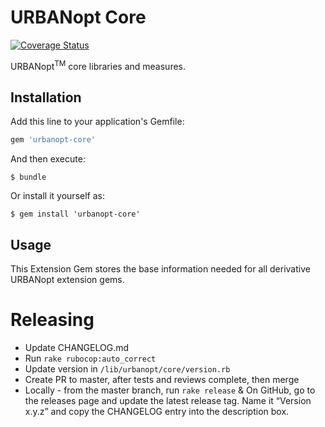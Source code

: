 # URBANopt Core

[![Coverage Status](https://coveralls.io/repos/github/urbanopt/urbanopt-core-gem/badge.svg?branch=develop)](https://coveralls.io/github/urbanopt/urbanopt-core-gem?branch=develop)

URBANopt<sup>TM</sup> core libraries and measures.

## Installation

Add this line to your application's Gemfile:

```ruby
gem 'urbanopt-core'
```

And then execute:

    $ bundle

Or install it yourself as:

    $ gem install 'urbanopt-core'

## Usage

This Extension Gem stores the base information needed for all derivative URBANopt extension gems.

# Releasing

* Update CHANGELOG.md
* Run `rake rubocop:auto_correct`
* Update version in `/lib/urbanopt/core/version.rb`
* Create PR to master, after tests and reviews complete, then merge
* Locally - from the master branch, run `rake release`
& On GitHub, go to the releases page and update the latest release tag. Name it “Version x.y.z” and copy the CHANGELOG entry into the description box.
